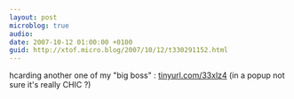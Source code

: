 ```yaml
---
layout: post
microblog: true
audio: 
date: 2007-10-12 01:00:00 +0100
guid: http://xtof.micro.blog/2007/10/12/t330291152.html
---
```

hcarding another one of my "big boss" : [tinyurl.com/33xlz4](http://tinyurl.com/33xlz4) (in a popup not sure it's really CHIC ?)
